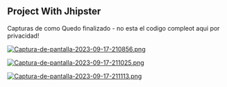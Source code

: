 ## Project With Jhipster

Capturas de como Quedo finalizado - no esta el codigo compleot aqui por privacidad!

[![Captura-de-pantalla-2023-09-17-210856.png](https://i.postimg.cc/7ZBKZx9J/Captura-de-pantalla-2023-09-17-210856.png)](https://postimg.cc/jD7H8YGR)

[![Captura-de-pantalla-2023-09-17-211025.png](https://i.postimg.cc/jjw4qyCB/Captura-de-pantalla-2023-09-17-211025.png)](https://postimg.cc/wtzm0yXk)

[![Captura-de-pantalla-2023-09-17-211113.png](https://i.postimg.cc/kgDxwWND/Captura-de-pantalla-2023-09-17-211113.png)](https://postimg.cc/WdLF1FHP)
